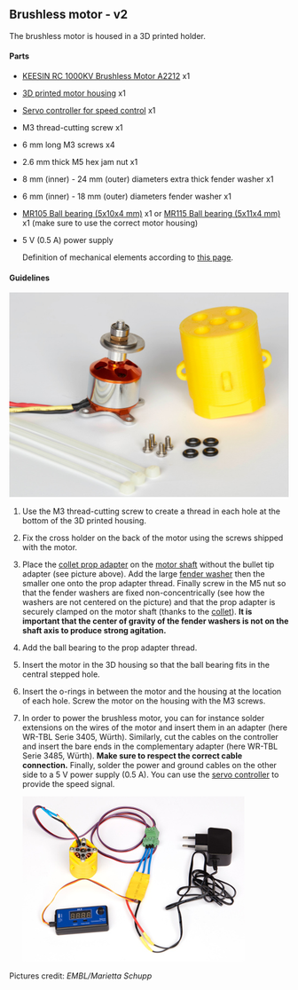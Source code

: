 ## Brushless motor - v2

The brushless motor is housed in a 3D printed holder. 

#### Parts

- [KEESIN RC 1000KV Brushless Motor A2212](https://www.amazon.de/gp/product/B07BS7DFW3) x1

- [3D printed motor housing](Motor_Housing_v2) x1

- [Servo controller for speed control](https://www.amazon.de/gp/product/B07K6D9ZDQ/ref=ox_sc_act_title_1?smid=A1SPOY0RBPE5BD&psc=1) x1

- M3 thread-cutting screw x1

- 6 mm long M3 screws x4

- 2.6 mm thick M5 hex jam nut x1

- 8 mm (inner) - 24 mm (outer) diameters extra thick fender washer x1

- 6 mm (inner) - 18 mm (outer) diameters fender washer x1

- [MR105 Ball bearing (5x10x4 mm)](https://www.kugellager-express.de/miniature-deep-groove-ball-bearing-mr105-2rs-5x10x4-mm) x1
  or
  [MR115 Ball bearing (5x11x4 mm)]( https://www.kugellager-express.de/miniature-deep-groove-ball-bearing-mr115-2rs-5x11x4-mm ) x1
  (make sure to use the correct motor housing)

- 5 V (0.5 A) power supply

  Definition of mechanical elements according to [this page](https://www.albanycountyfasteners.com/Fastener-Varieties-s/1130.htm).

#### Guidelines

![Brushless motor and its housing](Brushless_motor_v2.jpg)

1. Use the M3 thread-cutting screw to create a thread in each hole at the bottom of the 3D printed housing.

2. Fix the cross holder on the back of the motor using the screws shipped with the motor.

3. Place the [collet prop adapter](https://robu.in/product/aa212-motor-prop-adapater-collet-type/) on the [motor shaft](https://en.wikipedia.org/wiki/Shaft_(mechanical_engineering)) without the bullet tip adapter (see picture above). Add the large [fender washer](https://www.bokers.com/fender_washers.asp) then the smaller one onto the prop adapter thread. Finally screw in the M5 nut so that the fender washers are fixed non-concentrically (see how the washers are not centered on the picture) and that the prop adapter is securely clamped on the motor shaft (thanks to the [collet](https://en.wikipedia.org/wiki/Collet)). **It is important that the center of gravity of the fender washers is not on the shaft axis to produce strong agitation.**

4. Add the ball bearing to the prop adapter thread.

5. Insert the motor in the 3D housing so that the ball bearing fits in the central stepped hole.

6. Insert the o-rings in between the motor and the housing at the location of each hole. Screw the motor on the housing with the M3 screws. 

8. In order to power the brushless motor, you can for instance solder extensions on the wires of the motor and insert them in an adapter (here WR-TBL Serie 3405, Würth). Similarly, cut the cables on the controller and insert the bare ends in the complementary adapter (here WR-TBL Serie 3485, Würth). **Make sure to respect the correct cable connection.** Finally, solder the power and ground cables on the other side to a 5 V power supply (0.5 A). You can use the [servo controller](https://www.amazon.de/gp/product/B07K6D9ZDQ/ref=ox_sc_act_title_1?smid=A1SPOY0RBPE5BD&psc=1) to provide the speed signal.

   ![Electronics](Brushless_motor_v2_electronics.jpg)



Pictures credit: *EMBL/Marietta Schupp*